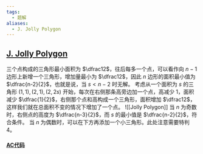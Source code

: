 ```yaml
---
tags:
  - 题解
aliases:
  - J. Jolly Polygon
---
```

## [J. Jolly Polygon](https://codeforces.com/gym/105535/problem/J)

三个点构成的三角形最小面积为 $\dfrac12$，往后每多一个点，可以看作向 $n-1$ 边形上新增一个三角形，增加量最小为 $\dfrac12$，因此 $n$ 边形的面积最小值为 $\dfrac{n-2}{2}$，也就是说，当 $s<n-2$ 时无解。
考虑从一个面积为 $s$ 的三角形 $(1,1),(2,1),(2,2s)$ 开始，每次在右侧那条高旁边加一个点，高减少 $1$，面积减少 $\dfrac{1}{2}$，右侧那个点和高构成一个三角形，面积增加 $\dfrac12$，这样我们就在总面积不变的情况下增加了一个点。
![[Jolly Polygon]]
当 $n$ 为奇数时，右侧点的高度为 $\dfrac{n-3}{2}$，而 $s$ 的最小值是 $\dfrac{n-2}{2}$，符合条件。
当 $n$ 为偶数时，可以在下方再添加一个小三角形。此处注意需要特判 $4$。

#### [AC代码]()

```cpp

```
